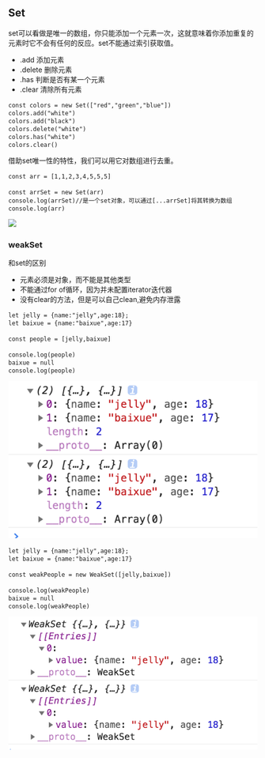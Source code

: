 ## Set

set可以看做是唯一的数组，你只能添加一个元素一次，这就意味着你添加重复的元素时它不会有任何的反应。set不能通过索引获取值。

* .add 添加元素
* .delete 删除元素
* .has 判断是否有某一个元素
* .clear 清除所有元素

```
const colors = new Set(["red","green","blue"])
colors.add("white")
colors.add("black")
colors.delete("white")
colors.has("white")
colors.clear()
```

借助set唯一性的特性，我们可以用它对数组进行去重。

```
const arr = [1,1,2,3,4,5,5,5]

const arrSet = new Set(arr)
console.log(arrSet)//是一个set对象，可以通过[...arrSet]将其转换为数组
console.log(arr)

```
![](../img/Set.png)

### weakSet

和set的区别
* 元素必须是对象，而不能是其他类型
* 不能通过for of循环，因为并未配置iterator迭代器
* 没有clear的方法，但是可以自己clean,避免内存泄露

```
let jelly = {name:"jelly",age:18};
let baixue = {name:"baixue",age:17}

const people = [jelly,baixue]

console.log(people)
baixue = null 
console.log(people)
```
![](../../img/weakSet1.png)

```
let jelly = {name:"jelly",age:18};
let baixue = {name:"baixue",age:17}

const weakPeople = new WeakSet([jelly,baixue])

console.log(weakPeople)
baixue = null 
console.log(weakPeople)
```

![](../../img/weakSet2.png)